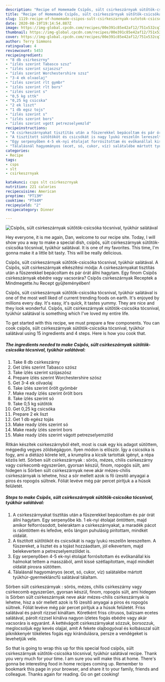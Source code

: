 ```yaml
---
description: "Recipe of Homemade Csípős, sült csirkeszárnyak sütőtök-csicsóka tócsnival, tyúkhúr salátával"
title: "Recipe of Homemade Csípős, sült csirkeszárnyak sütőtök-csicsóka tócsnival, tyúkhúr salátával"
slug: 1119-recipe-of-homemade-csipos-sult-csirkeszarnyak-sutotok-csicsoka-tocsnival-tyukhur-salataval
date: 2020-08-19T19:14:54.887Z
image: https://img-global.cpcdn.com/recipes/00e391c85e42af12/751x532cq70/csipos-sult-csirkeszarnyak-sutotok-csicsoka-tocsnival-tyukhur-salataval-recept-foto.jpg
thumbnail: https://img-global.cpcdn.com/recipes/00e391c85e42af12/751x532cq70/csipos-sult-csirkeszarnyak-sutotok-csicsoka-tocsnival-tyukhur-salataval-recept-foto.jpg
cover: https://img-global.cpcdn.com/recipes/00e391c85e42af12/751x532cq70/csipos-sult-csirkeszarnyak-sutotok-csicsoka-tocsnival-tyukhur-salataval-recept-foto.jpg
author: Terry Simmons
ratingvalue: 4
reviewcount: 5453
recipeingredient:
- "8 db csirkeszrny"
- "ízlés szerint Tabasco szsz"
- "ízlés szerint szjaszsz"
- "ízlés szerint Worchestershire szsz"
- "3-4 ek olvaolaj"
- "ízlés szerint rlt gymbr"
- "ízlés szerint rlt bors"
- "ízlés szerint s"
- "0,5 kg sttk"
- "0,25 kg csicska"
- "2 ek liszt"
- "1 db egsz tojs"
- "ízlés szerint s"
- "ízlés szerint bors"
- "ízlés szerint vgott petrezselyemzld"
recipeinstructions:
- "A csirkeszárnyakat tisztítás után a fűszerekkel bepácoltam és pár órát állni hagytam. Egy serpenyőbe kb. 1 ek-nyi étolajat öntöttem, majd amikor felforrósodott, beleraktam a csirkeszárnyakat, a maradék pácot is ráöntöttem és lefedve, erős lángon puhulásig pirítottam, mindkét oldalát."
- "A tisztított sütőtököt és csicsókát is nagy lyukú reszelőn lereszeltem. A fűszereket, a lisztet és a tojást hozzáadtam, jól elkevertem, majd belekevertem a petrezselyemzöldet is."
- "Egy serpenyőben 4-5 ek-nyi étolajat forrósítottam és evőkanállal kis halmokat tettem a masszából, amit kissé szétlapítottam, majd mindkét oldalát pirosra sütöttem."
- "Tálalásnál hagyományos (ecet, só, cukor, víz) salátalébe mártott tyúkhúr-gyermekláncfű salátával tálaltam."
categories:
- Recipe
tags:
- csps
- slt
- csirkeszrnyak

katakunci: csps slt csirkeszrnyak 
nutrition: 221 calories
recipecuisine: American
preptime: "PT13M"
cooktime: "PT44M"
recipeyield: "2"
recipecategory: Dinner

---
```



![Csípős, sült csirkeszárnyak sütőtök-csicsóka tócsnival, tyúkhúr salátával](https://img-global.cpcdn.com/recipes/00e391c85e42af12/751x532cq70/csipos-sult-csirkeszarnyak-sutotok-csicsoka-tocsnival-tyukhur-salataval-recept-foto.jpg)

Hey everyone, it is me again, Dan, welcome to our recipe site. Today, I will show you a way to make a special dish, csípős, sült csirkeszárnyak sütőtök-csicsóka tócsnival, tyúkhúr salátával. It is one of my favorites. This time, I'm gonna make it a little bit tasty. This will be really delicious.

Csípős, sült csirkeszárnyak sütőtök-csicsóka tócsnival, tyúkhúr salátával. A Csípős, sült csirkeszárnyak elkészítési módja: A csirkeszárnyakat tisztítás után a fűszerekkel bepácoltam és pár órát állni hagytam. Egy finom Csípős csirkeszárnyak ebédre vagy vacsorára? Csípős csirkeszárnyak Receptek a Mindmegette.hu Recept gyűjteményében!

Csípős, sült csirkeszárnyak sütőtök-csicsóka tócsnival, tyúkhúr salátával is one of the most well liked of current trending foods on earth. It's enjoyed by millions every day. It's easy, it's quick, it tastes yummy. They are nice and they look wonderful. Csípős, sült csirkeszárnyak sütőtök-csicsóka tócsnival, tyúkhúr salátával is something which I've loved my entire life.


To get started with this recipe, we must prepare a few components. You can cook csípős, sült csirkeszárnyak sütőtök-csicsóka tócsnival, tyúkhúr salátával using 15 ingredients and 4 steps. Here is how you cook that.

<!--inarticleads1-->

##### The ingredients needed to make Csípős, sült csirkeszárnyak sütőtök-csicsóka tócsnival, tyúkhúr salátával:

1. Take 8 db csirkeszárny
1. Get ízlés szerint Tabasco szósz
1. Take ízlés szerint szójaszósz
1. Prepare ízlés szerint Worchestershire szósz
1. Get 3-4 ek olívaolaj
1. Take ízlés szerint őrölt gyömbér
1. Make ready ízlés szerint őrölt bors
1. Take ízlés szerint só
1. Take 0,5 kg sütőtök
1. Get 0,25 kg csicsóka
1. Prepare 2 ek liszt
1. Get 1 db egész tojás
1. Make ready ízlés szerint só
1. Make ready ízlés szerint bors
1. Make ready ízlés szerint vágott petrezselyemzöld


Ritkán készítek csirkeszárnyból ételt, most is csak egy kis adagot sütöttem, mégpedig vegyes zöldségágyon. Ilyen módon is először. Így a csicsóka is fogy, ami a diétázó körete lett, a krumplira a kicsik tartottak igényt, a répa közös lett. Sörben sült csirkeszárnyak : sörös, mézes, chilis csirkeszárny vagy csirkecomb egyszerűen, gyorsan készül, finom, ropogós sült, ami hidegen is Sörben sült csirkeszárnyak neve akár mézes-chilis csirkeszárnyak is lehetne, hisz a sör mellett azok is fő ízesítő anyagai a piros és ropogós sültnek. Fóliát levéve még pár percet pirítjuk a a húsok felületét. 

<!--inarticleads2-->

##### Steps to make Csípős, sült csirkeszárnyak sütőtök-csicsóka tócsnival, tyúkhúr salátával:

1. A csirkeszárnyakat tisztítás után a fűszerekkel bepácoltam és pár órát állni hagytam. Egy serpenyőbe kb. 1 ek-nyi étolajat öntöttem, majd amikor felforrósodott, beleraktam a csirkeszárnyakat, a maradék pácot is ráöntöttem és lefedve, erős lángon puhulásig pirítottam, mindkét oldalát.
1. A tisztított sütőtököt és csicsókát is nagy lyukú reszelőn lereszeltem. A fűszereket, a lisztet és a tojást hozzáadtam, jól elkevertem, majd belekevertem a petrezselyemzöldet is.
1. Egy serpenyőben 4-5 ek-nyi étolajat forrósítottam és evőkanállal kis halmokat tettem a masszából, amit kissé szétlapítottam, majd mindkét oldalát pirosra sütöttem.
1. Tálalásnál hagyományos (ecet, só, cukor, víz) salátalébe mártott tyúkhúr-gyermekláncfű salátával tálaltam.


Sörben sült csirkeszárnyak : sörös, mézes, chilis csirkeszárny vagy csirkecomb egyszerűen, gyorsan készül, finom, ropogós sült, ami hidegen is Sörben sült csirkeszárnyak neve akár mézes-chilis csirkeszárnyak is lehetne, hisz a sör mellett azok is fő ízesítő anyagai a piros és ropogós sültnek. Fóliát levéve még pár percet pirítjuk a a húsok felületét. Friss salátával és párolt rizzsel kínáltam. Köretként friss citrusos, balzsam ecetes salátával, párolt rizzsel kínálva nagyon ízletes fogás ebédre vagy akár vacsorára is egyaránt. A kettévágott csirkeszárnyakat sózzuk, borsozzuk, meglocsoljuk egy kevés olajjal, amit A fekete olajbogyóval és kolbásszal sült piknikkenyér tökéletes fogás egy kirándulásra, persze a vendégeket is levehetjük vele. 

So that is going to wrap this up for this special food csípős, sült csirkeszárnyak sütőtök-csicsóka tócsnival, tyúkhúr salátával recipe. Thank you very much for your time. I am sure you will make this at home. There's gonna be interesting food in home recipes coming up. Remember to bookmark this page in your browser, and share it to your family, friends and colleague. Thanks again for reading. Go on get cooking!
